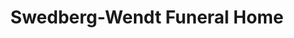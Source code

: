 ---
title: "Swedberg-Wendt Funeral Home"
url: /bonduel/swedberg-wendt-funeral-home/
shop: funeral directors
---